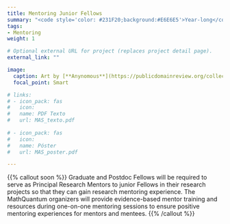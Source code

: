 ```yaml
---
title: Mentoring Junior Fellows
summary: "<code style='color: #231F20;background:#E6E6E5'>Year-long</code> <br> Advanced fellows mentor junior fellows in research."
tags:
- Mentoring
weight: 1

# Optional external URL for project (replaces project detail page).
external_link: ""

image:
  caption: Art by [**Anynomous**](https://publicdomainreview.org/collection/solid-objects)
  focal_point: Smart

# links:
# - icon_pack: fas
#   icon:
#   name: PDF Texto
#   url: MAS_texto.pdf
  
# - icon_pack: fas
#   icon:
#   name: Póster
#   url: MAS_poster.pdf

---
```


{{% callout soon %}}
Graduate and Postdoc Fellows will be required to serve as Principal Research Mentors to junior Fellows in their research projects so that they can gain research mentoring experience. The MathQuantum organizers will provide evidence-based mentor training and resources during one-on-one
mentoring sessions to ensure positive mentoring experiences for mentors and mentees.
{{% /callout %}}
